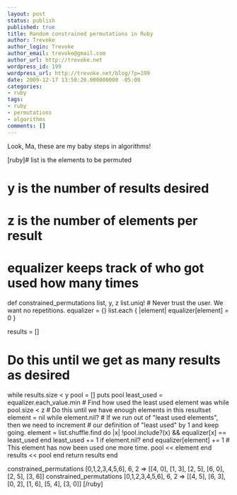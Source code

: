 ```yaml
---
layout: post
status: publish
published: true
title: Random constrained permutations in Ruby
author: Trevoke
author_login: Trevoke
author_email: trevoke@gmail.com
author_url: http://trevoke.net
wordpress_id: 199
wordpress_url: http://trevoke.net/blog/?p=199
date: 2009-12-17 13:50:20.000000000 -05:00
categories:
- ruby
tags:
- ruby
- permutations
- algorithms
comments: []
---
```

Look, Ma, these are my baby steps in algorithms!

[ruby]# list is the elements to be permuted
# y is the number of results desired
# z is the number of elements per result
# equalizer keeps track of who got used how many times
def constrained_permutations list, y, z
  list.uniq! # Never trust the user. We want no repetitions.
  equalizer = {}
  list.each { |element| equalizer[element] = 0 }

  results = []
  # Do this until we get as many results as desired
  while results.size &lt; y
    pool = []
    puts pool
    least_used = equalizer.each_value.min
    # Find how used the least used element was
    while pool.size &lt; z
      # Do this until we have enough elements in this resultset
      element = nil
      while element.nil?
        # If we run out of &quot;least used elements&quot;, then we need to increment
        # our definition of &quot;least used&quot; by 1 and keep going.
        element = list.shuffle.find do |x|
          !pool.include?(x) &amp;&amp; equalizer[x] == least_used
        end
        least_used += 1 if element.nil?
      end
      equalizer[element] += 1
      # This element has now been used one more time.
      pool &lt;&lt; element
    end
    results &lt;&lt; pool
  end
  return results
end

constrained_permutations [0,1,2,3,4,5,6], 6, 2
=&gt; [[4, 0], [1, 3], [2, 5], [6, 0], [2, 5], [3, 6]]
constrained_permutations [0,1,2,3,4,5,6], 6, 2
=&gt; [[4, 5], [6, 3], [0, 2], [1, 6], [5, 4], [3, 0]]
[/ruby]

